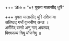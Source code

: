+++
title = "०९ युक्ता मातासीद् धुरि"

+++
युक्ता मातासीद् धुरि दक्षिणाया  
अतिष्ठद् गर्भो वृजनीष्व् अन्तः ।  
अमीमेद् वत्सो अनु गाम् अपश्यद्  
विश्वरूप्यं त्रिषु योजनेषु ॥